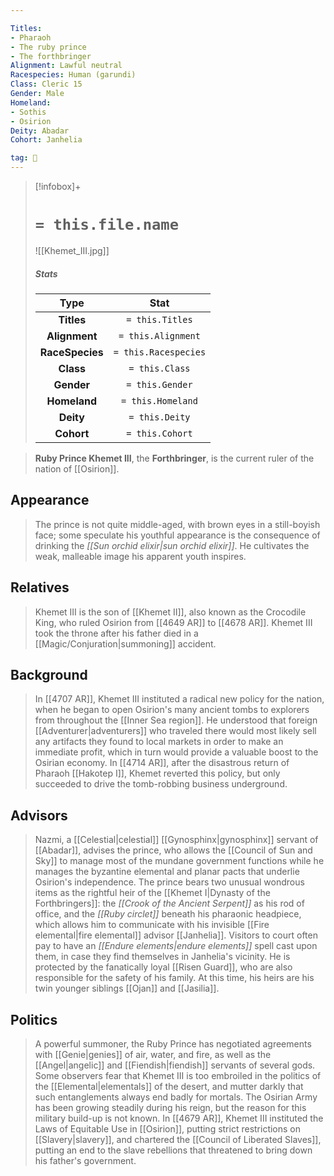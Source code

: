 ```yaml
---

Titles:
- Pharaoh
- The ruby prince
- The forthbringer
Alignment: Lawful neutral
Racespecies: Human (garundi)
Class: Cleric 15
Gender: Male
Homeland:
- Sothis
- Osirion
Deity: Abadar
Cohort: Janhelia

tag: 👤️
---
```


> [!infobox]+
> #  `= this.file.name`
> ![[Khemet_III.jpg]]
> ##### Stats
> Type | Stat |
> :---: |:---:|
> **Titles** | `= this.Titles` |
> **Alignment** | `= this.Alignment` |
> **RaceSpecies** | `= this.Racespecies` |
> **Class** | `= this.Class` |
> **Gender** | `= this.Gender` |
> **Homeland** | `= this.Homeland` |
> **Deity** | `= this.Deity` |
> **Cohort** | `= this.Cohort` |



> **Ruby Prince Khemet III**, the **Forthbringer**, is the current ruler of the nation of [[Osirion]].



## Appearance

> The prince is not quite middle-aged, with brown eyes in a still-boyish face; some speculate his youthful appearance is the consequence of drinking the *[[Sun orchid elixir|sun orchid elixir]]*. He cultivates the weak, malleable image his apparent youth inspires.


## Relatives

> Khemet III is the son of [[Khemet II]], also known as the Crocodile King, who ruled Osirion from [[4649 AR]] to [[4678 AR]]. Khemet III took the throne after his father died in a [[Magic/Conjuration|summoning]] accident.


## Background

> In [[4707 AR]], Khemet III instituted a radical new policy for the nation, when he began to open Osirion's many ancient tombs to explorers from throughout the [[Inner Sea region]]. He understood that foreign [[Adventurer|adventurers]] who traveled there would most likely sell any artifacts they found to local markets in order to make an immediate profit, which in turn would provide a valuable boost to the Osirian economy. In [[4714 AR]], after the disastrous return of Pharaoh [[Hakotep I]], Khemet reverted this policy, but only succeeded to drive the tomb-robbing business underground.


## Advisors

> Nazmi, a [[Celestial|celestial]] [[Gynosphinx|gynosphinx]] servant of [[Abadar]], advises the prince, who allows the [[Council of Sun and Sky]] to manage most of the mundane government functions while he manages the byzantine elemental and planar pacts that underlie Osirion's independence.
> The prince bears two unusual wondrous items as the rightful heir of the [[Khemet I|Dynasty of the Forthbringers]]: the *[[Crook of the Ancient Serpent]]* as his rod of office, and the *[[Ruby circlet]]* beneath his pharaonic headpiece, which allows him to communicate with his invisible [[Fire elemental|fire elemental]] advisor [[Janhelia]]. Visitors to court often pay to have an *[[Endure elements|endure elements]]* spell cast upon them, in case they find themselves in Janhelia's vicinity.
> He is protected by the fanatically loyal [[Risen Guard]], who are also responsible for the safety of his family. At this time, his heirs are his twin younger siblings [[Ojan]] and [[Jasilia]].


## Politics

> A powerful summoner, the Ruby Prince has negotiated agreements with [[Genie|genies]] of air, water, and fire, as well as the [[Angel|angelic]] and [[Fiendish|fiendish]] servants of several gods. Some observers fear that Khemet III is too embroiled in the politics of the [[Elemental|elementals]] of the desert, and mutter darkly that such entanglements always end badly for mortals.
> The Osirian Army has been growing steadily during his reign, but the reason for this military build-up is not known.
> In [[4679 AR]], Khemet III instituted the Laws of Equitable Use in [[Osirion]], putting strict restrictions on [[Slavery|slavery]], and chartered the [[Council of Liberated Slaves]], putting an end to the slave rebellions that threatened to bring down his father's government.








